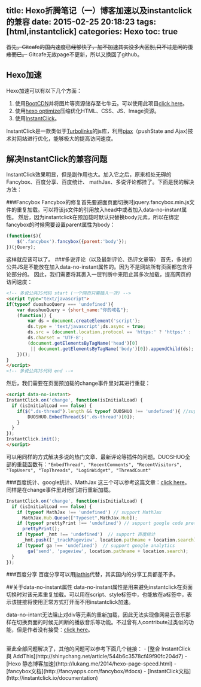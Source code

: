 title: Hexo折腾笔记（一）博客加速以及instantclick的兼容
date: 2015-02-25 20:18:23
tags: [html,instantclick]
categories: Hexo
toc: true
---

~~首先，Gitcafe的国内速度已经够快了，加不加速其实没多大区别,只不过是闲的蛋疼而已。~~
Gitcafe无故page不更新，所以又换回了github。

## Hexo加速
Hexo加速可以有以下几个方面：
1. 使用[BootCDN](http://www.bootcdn.cn/)并将图片等资源储存至七牛云。可以使用此项目[click here](https://github.com/gyk001/hexo-qiniu-sync)。
2. 使用[hexo optimize](https://github.com/FlashSoft/hexo-console-optimize)压缩优化HTML、CSS、JS、Image资源。
3. 使用[InstantClick](http://instantclick.io/)。

InstantClick是一款类似于[Turbolinks](http://instantclick.io/)的js库，利用[pjax](https://github.com/defunkt/jquery-pjax)（pushState and Ajax)技术对网站进行优化，能够极大的提高访问速度。

## 解决InstantClick的兼容问题
InstantClick效果明显，但是副作用也大。加入它之后，原来相处无碍的Fancybox、百度分享、百度统计、 mathJax、多说评论都挂了。下面是我的解决方法：
<!--more-->
###Fancybox
Fancybox的修复首先要避面页面切换时jquery.fancybox.min.js文件的重复加载。可以将该js文件的引用放入head中或者加入data-no-instant属性。
然后，因为instantclick在预加载时默认只替换body元素，所以在绑定fancybox的时候需要设置parent属性为body：
```Javascript
(function($){
    $('.fancybox').fancybox({parent:'body'});
})(jQuery);
```
这样就应该可以了。
###多说评论（以及最新评论、热评文章等）
首先，多说的公共JS是不能放在加入data-no-instant属性的。因为不是网站所有页面都包含评论部分的。
因此，我们需要将其裹入一层判断中来阻止其多次加载，提高网页的访问速度：
```Html
<!-- 多说公共JS代码 start (一个网页只需插入一次) -->
<script type="text/javascript">
if(typeof duoshuoQuery === 'undefined'){
    var duoshuoQuery = {short_name:"你的域名"};
    (function() {
        var ds = document.createElement('script');
        ds.type = 'text/javascript';ds.async = true;
        ds.src = (document.location.protocol == 'https:' ? 'https:' : 'http:') + '//static.duoshuo.com/embed.unstable.js';
        ds.charset = 'UTF-8';
        (document.getElementsByTagName('head')[0]
         || document.getElementsByTagName('body')[0]).appendChild(ds);
    })();
}
</script>
<!-- 多说公共JS代码 end -->
```
然后，我们需要在页面预加载的change事件里对其进行重载：
```Html
<script data-no-instant>
InstantClick.on('change', function(isInitialLoad) {
  if (isInitialLoad === false) {
  	if($(".ds-thread").length && typeof DUOSHUO !== 'undefined'){ //support 多说评论框
  		DUOSHUO.EmbedThread($('.ds-thread')[0]);
  	}
  }
});
InstantClick.init();
</script>
```
可以用同样的方式解决多说的热门文章、最新评论等插件的问题。DUOSHUO全部的重载函数有：`"EmbedThread", "RecentComments", "RecentVisitors", "TopUsers", "TopThreads", "LoginWidget", "ThreadCount"`

###百度统计、google统计、MathJax
这三个可以参考这篇文章：[click here](http://zhiqiang.org/blog/it/instantclick-support-mathjax-baidu-stat.html)。同样是在change事件里对他们进行重新加载。
```Javascript
InstantClick.on('change', function(isInitialLoad) {
  if (isInitialLoad === false) {
    if (typeof MathJax !== 'undefined') // support MathJax
      MathJax.Hub.Queue(["Typeset",MathJax.Hub]);
    if (typeof prettyPrint !== 'undefined') // support google code prettify
      prettyPrint();
    if (typeof _hmt !== 'undefined')  // support 百度统计
      _hmt.push(['_trackPageview', location.pathname + location.search]);
    if (typeof ga !== 'undefined')  // support google analytics
        ga('send', 'pageview', location.pathname + location.search);
  }
});
```

###百度分享
百度分享可以用[jiathis](http://www.jiathis.com/)代替，其实国内的分享工具都差不多。

##关于data-no-instant属性
data-no-instant属性是用来避免instantclick在页面切换时对该元素重复加载。可以用在script、style标签中，也能放在a标签中，表示该链接将使用正常方式打开而不用instantclick加速。

data-no-intant无法阻止对div等元素的重新加载，因此无法实现像网易云音乐那样在切换页面的时候无间断的播放音乐等功能。不过曾有人contribute过类似的功能，但是作者没有接受：[click here](https://github.com/dieulot/instantclick/pull/108)。


<br/>
至此全部问题解决了，其他的问题可以参考下面几个链接：
- [整合 InstantClick 與 AddThis](http://shinychang.net/article/544b6c3578cf49f90fc204d7)
- [Hexo 静态博客加速](http://lukang.me/2014/hexo-page-speed.html)
- [fancybox文档](http://fancyapps.com/fancybox/#docs)
- [InstantClick文档](http://instantclick.io/documentation)
